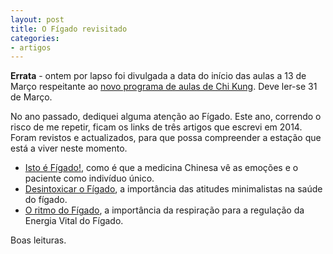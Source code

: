 ```yaml
---
layout: post
title: O Fígado revisitado
categories:
- artigos
---
```

**Errata** - ontem por lapso foi divulgada a data do início das aulas a 13 de Março respeitante ao [novo programa de aulas de Chi Kung](http://lourencoazevedo.com/imunidade.html). Deve ler-se 31 de Março.

No ano passado, dediquei alguma atenção ao Fígado. Este ano, correndo o risco de me repetir, ficam os links de três artigos que escrevi em 2014. Foram revistos e actualizados, para que possa compreender a estação que está a viver neste momento. 

+ [Isto é Fígado!](http://lourencoazevedo.com/2014/05/15/figado.html), como é que a medicina Chinesa vê as emoções e o paciente como indivíduo único. 
+ [Desintoxicar o Fígado](http://lourencoazevedo.com/2014/05/22/figado2.html), a importância das atitudes minimalistas na saúde do fígado. 
+ [O ritmo do Fígado](http://lourencoazevedo.com/2014/06/11/figado3.html), a importância da respiração para a regulação da Energia Vital do Fígado.

Boas leituras. 
